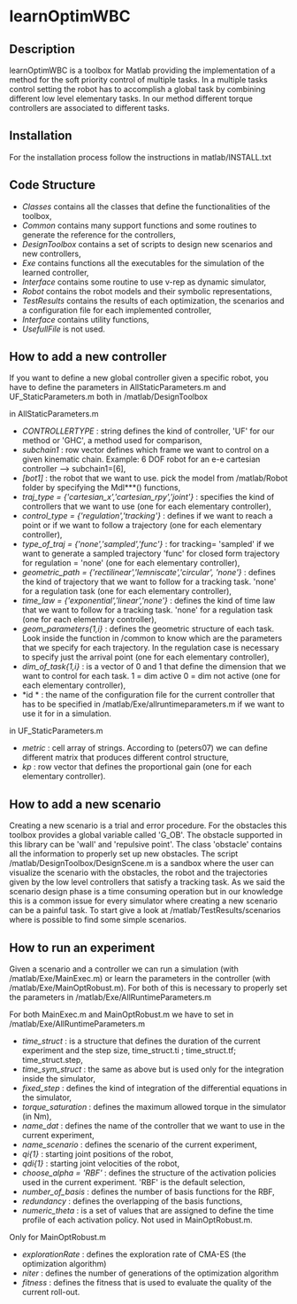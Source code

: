 ﻿learnOptimWBC
=============

Description
-----------

learnOptimWBC is a toolbox for Matlab providing the implementation of a method for the soft priority control of multiple tasks. In a multiple tasks control setting the robot has to accomplish a global task by combining different low level elementary tasks. In our method different torque controllers are associated to different tasks.
 


Installation
------------

For the installation process follow the instructions in matlab/INSTALL.txt 


Code Structure
--------------

- *Classes* contains all the classes that define the functionalities of the toolbox,
- *Common* contains many support functions and some routines to generate the reference for the controllers,
- *DesignToolbox* contains a set of scripts to design new scenarios and new controllers,
- *Exe* contains functions all the executables for the simulation of the learned controller,
- *Interface* contains some routine to use v-rep as dynamic simulator,
- *Robot* contains the robot models and their symbolic representations,
- *TestResults* contains the results of each optimization, the scenarios and a configuration file for each implemented controller,
- *Interface* contains utility functions,
- *UsefullFile* is not used.


How to add a new controller 
--------------------

If you want to define a new global controller given a specific robot, you have to define the parameters in AllStaticParameters.m and UF_StaticParameters.m both in /matlab/DesignToolbox

in AllStaticParameters.m

- *CONTROLLERTYPE*  : string defines the kind of controller, 'UF' for our method or 'GHC', a method used for comparison,
- *subchain1*  : row vector defines which frame we want to control on a given  kinematic chain. Example: 6 DOF robot for an e-e cartesian controller –-> subchain1=[6],
- *[bot1]*  : the robot that we want to use. pick the model from /matlab/Robot folder by specifying the Mdl***() functions,
- *traj_type = {'cartesian_x','cartesian_rpy','joint'}*  : specifies the kind of controllers that we want to use (one for each elementary controller),
- *control_type = {'regulation','tracking'}*  : defines if we want to reach a point or if we want to follow a trajectory (one for each elementary controller),
- *type_of_traj = {'none','sampled','func'}*  : for tracking= 'sampled' if we want to generate a sampled trajectory 'func' for closed form trajectory 
                                                for regulation = 'none'  (one for each elementary controller),
- *geometric_path = {'rectilinear','lemniscate','circular', 'none'}*  : defines the kind of trajectory that we want to follow for a tracking task. 'none' for a 									regulation task (one for each elementary  controller),
- *time_law = {'exponential','linear','none'}*  : defines the kind of time law that we want to follow for a tracking task. 'none' for a 							       regulation task (one for each elementary controller),       
- *geom_parameters{1,i}*  : defines the geometric structure of each task. Look inside the function in /common to know which are the parameters that we 			            specify for each trajectory. In the regulation case is necessary to specify just the arrival point  (one for each elementary controller),
- *dim_of_task{1,i}*  : is a vector of 0 and 1 that define the dimension that we want to control for each task. 1 = dim active 0 = dim not active (one for each elementary controller),
- *id *  : the name of the configuration file for the current controller that has to be specified in /matlab/Exe/allruntimeparameters.m if we want to use it for in a simulation.


in UF_StaticParameters.m
- *metric*  : cell array of strings. According to (peters07) we can define different matrix that produces different control structure,      
- *kp*  : row vector that defines the proportional gain (one for each elementary controller).
 


How to add a new scenario
-----------------------

Creating a new scenario is a trial and error procedure. For the obstacles this toolbox provides a global variable called 'G_OB'. The obstacle supported in this library can be 'wall' and 'repulsive point'. The class 'obstacle' contains all the information to properly set up new obstacles.
The script /matlab/DesignToolbox/DesignScene.m is a sandbox where the user can visualize the scenario with the obstacles, the robot and the trajectories given by the low level controllers that satisfy a tracking task. 
As we said the scenario design phase is a time consuming operation but in our knowledge this is a common issue for every simulator where creating a new scenario can be a painful task.
To start give a look at /matlab/TestResults/scenarios where is possible to find some simple scenarios.


How to run an experiment
--------------

Given a scenario and a controller we can run a simulation (with /matlab/Exe/MainExec.m) or learn the parameters in the controller (with /matlab/Exe/MainOptRobust.m). For both of this  is necessary to properly set the parameters in /matlab/Exe/AllRuntimeParameters.m


For both MainExec.m and MainOptRobust.m we have to set in /matlab/Exe/AllRuntimeParameters.m


- *time_struct*  :  is a structure that defines the duration of the current experiment and the step size, time_struct.ti ; time_struct.tf; time_struct.step,
- *time_sym_struct*  :  the same as above but is used only for the integration inside the simulator,
- *fixed_step*  : defines the kind of integration of the differential equations in the simulator,
- *torque_saturation*  : defines the maximum allowed torque in the simulator (in Nm),
- *name_dat*  : defines the name of the controller that we want to use in the current experiment,
- *name_scenario*  : defines the scenario of the current experiment,
- *qi{1}*  : starting joint positions of the robot,
- *qdi{1}*  : starting joint velocities of the robot,
- *choose_alpha = 'RBF'*  :  defines the structure of the activation policies used in the current experiment. 'RBF' is the default selection,
- *number_of_basis*  : defines the number of basis functions for the RBF,
- *redundancy*  : defines the overlapping of the basis functions,
- *numeric_theta* : is a set of values that are assigned to define the time profile of each activation policy. Not used in      		  	    MainOptRobust.m.

Only for MainOptRobust.m

- *explorationRate*  : defines the exploration rate of CMA-ES (the optimization algorithm)
- *niter*  : defines the number of generations of the optimization algorithm 
- *fitness*  : defines the fitness that is used to evaluate the quality of the current roll-out.
      





